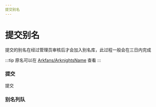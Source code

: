 ```yaml
---
提交别名
---
```


<script setup>
import {ref, h} from 'vue'
import {NButton} from 'naive-ui'
import request from './lib/requests'
import Message from './lib/message.vue'

const api = new request({host: 'https://alias.arkfans.top/'});
const applys = ref([]);
const reviewedApplys = ref([]);

function getApplys() {
    api.get({
        url: 'apply/get',
        success: (resp) => {
            applys.value = resp.data
        }
    });
}

function getReviewedApplys() {
    api.get({
        url: 'apply/get?reviewed=true',
        success: (resp) => {
            reviewedApplys.value = resp.data
        }
    });
}
getApplys();
getReviewedApplys();

function setValue(isAlias, text) {
    if (text.length > 100) {
        message.value.error('最长100字符');
        text = text.slice(0, 100);
    }
    if (isAlias) {
        alias.value = text
    } else {
        name.value = text
    }
}

const alias = ref('');
const name = ref('');
const autoComplete = ref([]);

function fetchName(search) {
    if (search) {
        api.get({
            url: 'name/search?output=2&mode=14&text=' + search,
            success: (resp) => {
                autoComplete.value = resp.data
            }
        })
    }
}

const message = ref(null);

function submit(_alias, _name) {
    _alias = _alias || alias.value;
    _name = _name || name.value;
    if (!_alias || !_name) {
        message.value.error('请填写别名和名称');
        return
    }
    api.post({
        url: 'apply/apply',
        data: {
            alias: _alias,
            name: _name
        },
        success: (resp) => {
            if (resp.data.data.create) {
                message.value.success('请求成功：新申请已创建')
            } else {
                message.value.success('请求成功：已赞同[' + _alias + ']')
            }
            getApplys()
        },
        error: (resp) => {
            if (resp.response.status === 422) {
                message.value.error('请求失败：参数错误');
            } else if (resp.response.status === 429) {
                message.value.loading(resp.response.data.detail)
            } else {
                message.value.error('请求失败：' + resp.response.data.detail);
            }
        }
    })
}

const BaseColumn = [
    {
        title: '别名',
        key: 'alias',
    },
    {
        title: '原名',
        key: 'name'
    },
    {
        title: '创建时间',
        key: 'create_time',
        render(row) {
            const t = new Date(row.create_time * 1000);
            return h(
                'span', t.getFullYear() + '-'
                + (t.getMonth() + 1) + '-'
                + t.getDate()
            )
        }
    }
];

const ApplyColumn = [...BaseColumn, {
    title: '赞同',
    key: 'agree',
    render(row) {
        return h(
            NButton,
            {
                onClick: () => {
                    submit(row.alias, row.name)
                }
            },
            () => row.agree
        )
    }
}];
const ReviewedApplyColumn = [...BaseColumn, {
    title: '是否通过',
    key: 'result',
    render(row) {
        return h(
            'span',
            row.result ? '✅' : '❌'
        )
    }
}];
</script>

 # 提交别名
 
 提交的别名在经过管理员审核后才会加入别名库，此过程一般会在三日内完成
 
:::tip
原名可以在 [Arkfans/ArknightsName](https://github.com/Arkfans/ArknightsName/blob/main/table/all.md) 查看
:::

 ### 提交
 
<n-message-provider :max="5">
    <Message ref="message"/>
</n-message-provider>
<n-input-group style="margin-top: 10px">
    <n-input :value="alias" @update:value="(value) => {setValue(true,value)}" placeholder="在此输入别名"
             style="width: 45%"></n-input>
    <n-auto-complete :options="autoComplete" :value="name"
                     @update:value="(value) => {fetchName(value);setValue(false,value)}" placeholder="在此输入原名"
                     style="width: 45%"></n-auto-complete>
    <n-button @click="() => {submit()}" type="primary">提交</n-button>
</n-input-group>

 ### 别名列队
 
<n-tabs type="line" default-value="need-review">
    <n-tab-pane name="need-review" tab="待审核">
        <n-data-table
                :columns="ApplyColumn"
                :data="applys"
                :bordered="false"
                class="n-table-fix"
        />
    </n-tab-pane>
    <n-tab-pane name="reviewed" tab="已审核">
        <n-data-table
                :columns="ReviewedApplyColumn"
                :data="reviewedApplys"
                :bordered="false"
                class="n-table-fix"
        />
    </n-tab-pane>
</n-tabs>

<style>
    .n-table-fix table {
        display: table;
        margin: 0;
    }

    .n-table-fix th {
        border: none;
    }
</style>